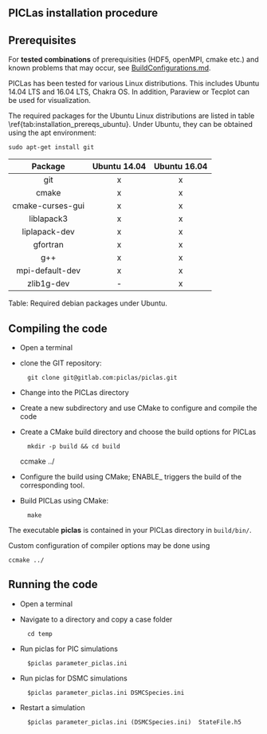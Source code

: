 ## PICLas installation procedure

## Prerequisites

For **tested combinations** of prerequisities (HDF5, openMPI, cmake etc.) and known problems that may occur, see [BuildConfigurations.md](BuildConfigurations.md).

PICLas has been tested for various Linux distributions. This includes Ubuntu 14.04 LTS and 16.04 LTS, Chakra OS. In addition, Paraview or Tecplot can be used for visualization.

The required packages for the Ubuntu Linux distributions are listed in table \ref{tab:installation_prereqs_ubuntu}. Under Ubuntu, they can be obtained using the apt environment:

    sudo apt-get install git
    

| Package          | Ubuntu 14.04    | Ubuntu 16.04    |
|:----------------:|:---------------:|:---------------:|
| git              | x               |      x          |
| cmake            | x               |      x          |
| cmake-curses-gui | x               |      x          |
| liblapack3       | x               |      x          |
| liplapack-dev    | x               |      x          |
| gfortran         | x               |      x          |
| g++              | x               |      x          |
|  mpi-default-dev | x               |      x          |
| zlib1g-dev       | -               |      x          |

Table: Required debian packages under Ubuntu.


## Compiling the code

* Open a terminal
* clone the GIT repository: 

		git clone git@gitlab.com:piclas/piclas.git

* Change into the PICLas directory
* Create a new subdirectory and use CMake to configure and compile the code
* Create a CMake build directory and choose the build options for PICLas

		mkdir -p build && cd build 
    ccmake ../

* Configure the build using CMake; ENABLE_ triggers the build of the corresponding tool.
* Build PICLas using CMake:

		make

The executable **piclas** is contained in your PICLas directory in `build/bin/`.

Custom configuration of compiler options may be done using

    ccmake ../

## Running the code

* Open a terminal
* Navigate to a directory and copy a case folder 

        cd temp

* Run piclas for PIC simulations

        $piclas parameter_piclas.ini

* Run piclas for DSMC simulations

        $piclas parameter_piclas.ini DSMCSpecies.ini

* Restart a simulation

        $piclas parameter_piclas.ini (DSMCSpecies.ini)  StateFile.h5

